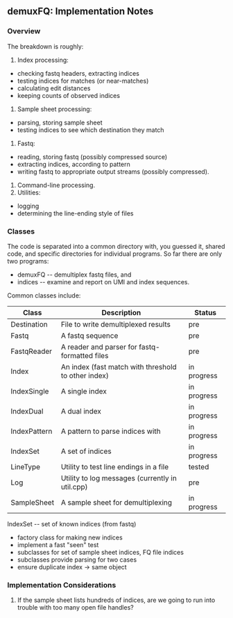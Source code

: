 ## demuxFQ: Implementation Notes

### Overview

The breakdown is roughly:

1. Index processing:
  * checking fastq headers, extracting indices
  * testing indices for matches (or near-matches)
  * calculating edit distances
  * keeping counts of observed indices
1. Sample sheet processing:
  * parsing, storing sample sheet
  * testing indices to see which destination they match
1. Fastq:
  * reading, storing fastq (possibly compressed source)
  * extracting indices, according to pattern
  * writing fastq to appropriate output streams (possibly compressed).
1. Command-line processing.
1. Utilities:
  * logging
  * determining the line-ending style of files

### Classes

The code is separated into a common directory with, you guessed it,
shared code, and specific directories for individual programs.  So
far there are only two programs:
* demuxFQ -- demultiplex fastq files, and
* indices -- examine and report on UMI and index sequences.

Common classes include:

| Class | Description | Status |
| ----- | ----------- | ------ |
| Destination | File to write demultiplexed results | pre |
| Fastq | A fastq sequence | pre |
| FastqReader | A reader and parser for fastq-formatted files | pre |
| Index | An index (fast match with threshold to other index)  | in progress |
| IndexSingle | A single index | in progress |
| IndexDual | A dual index | in progress |
| IndexPattern | A pattern to parse indices with | in progress |
| IndexSet | A set of indices | in progress |
| LineType | Utility to test line endings in a file | tested |
| Log | Utility to log messages (currently in util.cpp) | pre |
| SampleSheet | A sample sheet for demultiplexing | in progress |


IndexSet -- set of known indices (from fastq)
  * factory class for making new indices
  * implement a fast "seen" test
  * subclasses for set of sample sheet indices, FQ file indices
  * subclasses provide parsing for two cases
  * ensure duplicate index -> same object

### Implementation Considerations

1. If the sample sheet lists hundreds of indices, are we going to run into trouble with too many open file handles?
